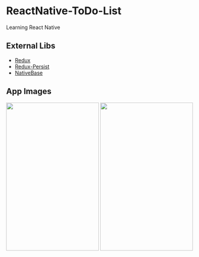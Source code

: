 # ReactNative-ToDo-List
Learning React Native

## External Libs
- [Redux](https://redux.js.org/)
- [Redux-Persist](https://github.com/rt2zz/redux-persist)
- [NativeBase](https://nativebase.io/)

## App Images
<img src="https://user-images.githubusercontent.com/42742621/58390164-32af0200-8006-11e9-9806-4744e2f90ddb.png" width="250" height="400"/>
<img src="https://user-images.githubusercontent.com/42742621/58390295-e57f6000-8006-11e9-9127-bdc0a2222683.png" width="250" height="400"/>

